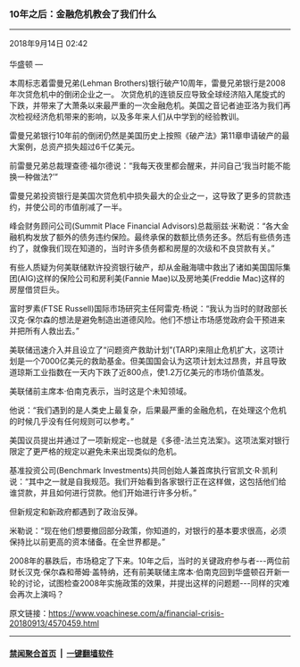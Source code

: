 ### 10年之后：金融危机教会了我们什么 
------------------------

<div class="published">
 <span class="date" title="中国时间">
  <time datetime="2018-09-14T02:42:48+08:00">
   2018年9月14日 02:42
  </time>
 </span>
</div>
<br/>
<div class="wsw">
 <span class="dateline">
  华盛顿 —
 </span>
 <p>
  本周标志着雷曼兄弟(Lehman Brothers)银行破产10周年，雷曼兄弟银行是2008年次贷危机中的倒闭企业之一。 次贷危机的连锁反应导致全球经济陷入尾旋式的下跌，并带来了大萧条以来最严重的一次金融危机。美国之音记者迪亚洛为我们再次检视经济危机带来的影响，以及多年来人们从中学到的经验教训。
 </p>
 <p>
  雷曼兄弟银行10年前的倒闭仍然是美国历史上按照《破产法》第11章申请破产的最大案例，总资产损失超过6千亿美元。
 </p>
 <p>
  前雷曼兄弟总裁理查德·福尔德说：“我每天夜里都会醒来，并问自己‘我当时能不能换一种做法?’”
 </p>
 <p>
  雷曼兄弟投资银行是美国次贷危机中损失最大的企业之一，这导致了更多的贷款违约，并使公司的市值削减了一半。
 </p>
 <p>
  峰会财务顾问公司(Summit Place Financial Advisors)总裁丽兹·米勒说：“各大金融机构发放了额外的债务违约保险。最终承保的数额比债务还多。然后有些债务违约了，就像我们现在知道的，当时许多债务都和房屋的次级和不良贷款有关。”
 </p>
 <p>
  有些人质疑为何美联储默许投资银行破产，却从金融海啸中救出了诸如美国国际集团(AIG)这样的保险公司和房利美(Fannie Mae)以及房地美(Freddie Mac)这样的房屋借贷巨头。
 </p>
 <p>
  富时罗素(FTSE Russell)国际市场研究主任阿雷克·杨说：“我认为当时的财政部长汉克·保尔森的想法是避免制造出道德风险。他们不想让市场感觉政府会干预进来并把所有人救出去。”
 </p>
 <p>
  美联储迅速介入并且设立了“问题资产救助计划”(TARP)来阻止危机扩大，这项计划是一个7000亿美元的救助基金。但美国国会认为这项计划太过昂贵，并且导致道琼斯工业指数在一天内下跌了近800点，使1.2万亿美元的市场价值蒸发。
 </p>
 <p>
  美联储前主席本·伯南克表示，当时这是个未知领域。
 </p>
 <p>
  他说：“我们遇到的是人类史上最复杂，后果最严重的金融危机，在处理这个危机的时候几乎没有任何规则可以参考。”
 </p>
 <p>
  美国议员提出并通过了一项新规定--也就是《多德-法兰克法案》。这项法案对银行限定了更严格的规定以避免未来出现类似的危机。
 </p>
 <p>
  基准投资公司(Benchmark Investments)共同创始人兼首席执行官凯文·R·凯利说：“其中之一就是自我规范。我们开始看到各家银行正在这样做，这包括他们给谁贷款，并且如何进行贷款。他们开始进行许多分析。”
 </p>
 <p>
  但新规定和新政府都遇到了政治反弹。
 </p>
 <p>
  米勒说：“现在他们想要撤回部分政策，你知道的，对银行的基本要求很高，必须保持比以前更高的资本储备。在全世界都是。”
 </p>
 <p>
  2008年的暴跌后，市场稳定了下来。10年之后，当时的关键政府参与者---两位前财长汉克·保尔森和蒂姆·盖特纳，还有前美联储主席本·伯南克回到华盛顿召开新一轮的讨论，试图检查2008年实施政策的效果，并提出这样的问题题---同样的灾难会再次上演吗？
 </p>
 <p>
 </p>
</div>

原文链接：https://www.voachinese.com/a/financial-crisis-20180913/4570459.html


------------------------
#### [禁闻聚合首页](https://github.com/gfw-breaker/banned-news/blob/master/README.md) &nbsp;|&nbsp;  [一键翻墙软件](https://github.com/gfw-breaker/nogfw/blob/master/README.md)